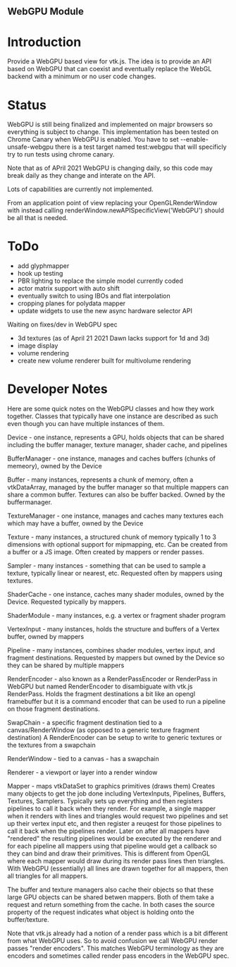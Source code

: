 ## WebGPU Module


Introduction
============

Provide a WebGPU based view for vtk.js. The idea is to provide an
API based on WebGPU that can coexist and eventually replace the WebGL
backend with a minimum or no user code changes.

Status
============

WebGPU is still being finalized and implemented on majpr browsers so
everything is subject to change. This implementation has been tested on
Chrome Canary when WebGPU is enabled. You have to set --enable-unsafe-webgpu
there is a test target named test:webgpu that will specificly try to run
tests using chrome canary.

Note that as of APril 2021 WebGPU is changing daily, so this code may
break daily as they change and interate on the API.

Lots of capabilities are currently not implemented.

From an application point of view replacing your OpenGLRenderWindow with
instead calling renderWindow.newAPISpecificView('WebGPU') should be all that
is needed.

ToDo
============
- add glyphmapper
- hook up testing
- PBR lighting to replace the simple model currently coded
- actor matrix support with auto shift
- eventually switch to using IBOs and flat interpolation
- cropping planes for polydata mapper
- update widgets to use the new async hardware selector API

Waiting on fixes/dev in WebGPU spec
- 3d textures (as of April 21 2021 Dawn lacks support for 1d and 3d)
- image display
- volume rendering
- create new volume renderer built for multivolume rendering

Developer Notes
============

Here are some quick notes on the WebGPU classes and how they work together. Classes that typically have one instance are described as such even though you can have multiple instances of them.

Device - one instance, represents a GPU, holds objects that can be shared including the buffer manager, texture manager, shader cache, and pipelines

BufferManager - one instance, manages and caches buffers (chunks of memeory), owned by the Device

Buffer - many instances, represents a chunk of memory, often a vtkDataArray, managed by the buffer manager so that multiple mappers can share a common buffer. Textures can also be buffer backed. Owned by the buffermanager.

TextureManager - one instance, manages and caches many textures each which may have a buffer, owned by the Device

Texture - many instances, a structured chunk of memory typically 1 to 3 dimensions with optional support for mipmapping, etc. Can be created from a buffer or a JS image. Often created by mappers or render passes.

Sampler - many instances - something that can be used to sample a texture, typically linear or nearest, etc. Requested often by mappers using textures.

ShaderCache - one instance, caches many shader modules, owned by the Device. Requested typically by mappers.

ShaderModule - many instances, e.g. a vertex or fragment shader program

VertexInput - many instances, holds the structure and buffers of a Vertex buffer, owned by mappers

Pipeline - many instances, combines shader modules, vertex input, and fragment destinations. Requested by mappers but owned by the Device so they can be shared by multiple mappers

RenderEncoder - also known as a RenderPassEncoder or RenderPass in WebGPU but
  named RenderEncoder to disambiguate with vtk.js RenderPass. Holds the fragment
  destinations a bit like an opengl framebuffer but it is a command encoder that
  can be used to run a pipeline on those fragment destinations.

SwapChain - a specific fragment destination tied to a canvas/RenderWindow (as opposed to a generic texture fragment destination) A RenderEncoder can be setup to write to generic textures or the textures from a swapchain

RenderWindow - tied to a canvas - has a swapchain

Renderer - a viewport or layer into a render window

Mapper - maps vtkDataSet to graphics primitives (draws them) Creates many objects to get
the job done including VertexInputs, Pipelines, Buffers, Textures, Samplers. Typically sets up everything and then registers pipelines to call it back when they render. For example, a single mapper when it renders with lines and triangles would request two pipelines and set up their vertex input etc, and then register a reuqest for those pipelines to call it back when the pipelines render. Later on after all mappers have "rendered" the resulting pipelines would be executed by the renderer and for each pipeline all mappers using that pipeline would get a callback so they can bind and draw their primitives. This is different from OpenGL where each mapper would draw during its render pass lines then triangles. With WebGPU (essentially) all lines are drawn together for all mappers, then all triangles for all mappers.


The buffer and texture managers also cache their objects so that these large GPU objects
can be shared betwen mappers. Both of them take a request and return something from
the cache. In both cases the source property of the request indicates what object is holding onto the buffer/texture.

Note that vtk.js already had a notion of a render pass which is a bit different from
what WebGPU uses. So to avoid confusion we call WebGPU render passes "render encoders".
This matches WebGPU terminology as they are encoders and sometimes called render pass
encoders in the WebGPU spec.
